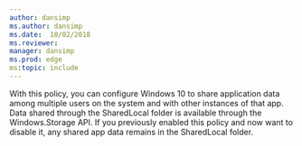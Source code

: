 ```yaml
---
author: dansimp
ms.author: dansimp
ms.date:  10/02/2018
ms.reviewer: 
manager: dansimp
ms.prod: edge
ms:topic: include
---
```


With this policy, you can configure Windows 10 to share application data among multiple users on the system and with other instances of that app. Data shared through the SharedLocal folder is available through the Windows.Storage API. If you previously enabled this policy and now want to disable it, any shared app data remains in the SharedLocal folder.
